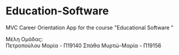 # Education-Software
MVC Career Orientation App for the course "Educational Software "

Μέλη Ομάδας:</br>
Πετροπούλου Μαρία - Π19140
Σπάθα Μυρτώ-Μαρία - Π19156
